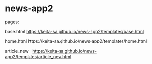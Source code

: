 # news-app2

pages: 

base.html https://keita-sa.github.io/news-app2/templates/base.html

home.html https://keita-sa.github.io/news-app2/templates/home.html

article_new　https://keita-sa.github.io/news-app2/templates/article_new.html
